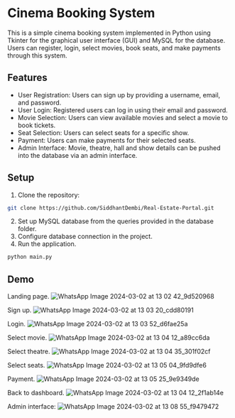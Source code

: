 # Cinema Booking System

This is a simple cinema booking system implemented in Python using Tkinter for the graphical user interface (GUI) and MySQL for the database. Users can register, login, select movies, book seats, and make payments through this system.

## Features

- User Registration: Users can sign up by providing a username, email, and password.
- User Login: Registered users can log in using their email and password.
- Movie Selection: Users can view available movies and select a movie to book tickets.
- Seat Selection: Users can select seats for a specific show.
- Payment: Users can make payments for their selected seats.
- Admin Interface: Movie, theatre, hall and show details can be pushed into the database via an admin interface.

## Setup

1. Clone the repository:
```bash
git clone https://github.com/SiddhantDembi/Real-Estate-Portal.git
```
2. Set up MySQL database from the queries provided in the database folder.
3. Configure database connection in the project.
4. Run the application.
```bash
python main.py
```

## Demo

Landing page.
![WhatsApp Image 2024-03-02 at 13 02 42_9d520968](https://github.com/SiddhantDembi/Movie-Ticket-Booking-System/assets/106478699/ff5aa17d-e3d5-4473-9266-45fb7d3b940b)

Sign up.
![WhatsApp Image 2024-03-02 at 13 03 20_cdd80191](https://github.com/SiddhantDembi/Movie-Ticket-Booking-System/assets/106478699/98313cf4-506e-4f51-b165-7ffdf9562a3e)

Login.
![WhatsApp Image 2024-03-02 at 13 03 52_d6fae25a](https://github.com/SiddhantDembi/Movie-Ticket-Booking-System/assets/106478699/abe0564d-5b37-401d-a8ce-84abb4a1e531)

Select movie.
![WhatsApp Image 2024-03-02 at 13 04 12_a89cc6da](https://github.com/SiddhantDembi/Movie-Ticket-Booking-System/assets/106478699/0fd79f48-46c3-4177-b5a5-f94df75262f1)

Select theatre.
![WhatsApp Image 2024-03-02 at 13 04 35_301f02cf](https://github.com/SiddhantDembi/Movie-Ticket-Booking-System/assets/106478699/e1774f00-323f-454e-ba97-094a6967e62a)

Select seats.
![WhatsApp Image 2024-03-02 at 13 05 04_9fd9dfe6](https://github.com/SiddhantDembi/Movie-Ticket-Booking-System/assets/106478699/474ff00a-0c6b-4198-9c6e-4946b35e853a)

Payment.
![WhatsApp Image 2024-03-02 at 13 05 25_9e9349de](https://github.com/SiddhantDembi/Movie-Ticket-Booking-System/assets/106478699/0424a7c8-5037-4cc7-9b25-27816926a591)

Back to dashboard.
![WhatsApp Image 2024-03-02 at 13 04 12_2f1ab14e](https://github.com/SiddhantDembi/Movie-Ticket-Booking-System/assets/106478699/42ccaf1a-d4f5-4897-b836-d245b525219d)

Admin interface:
![WhatsApp Image 2024-03-02 at 13 08 55_f9479472](https://github.com/SiddhantDembi/Movie-Ticket-Booking-System/assets/106478699/3b39c17f-229f-474e-acb9-341e6a35248e)



